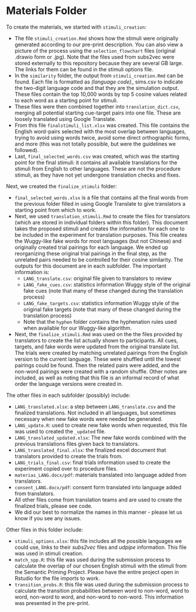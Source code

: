 # Materials Folder

To create the materials, we started with `stimuli_creation`:

-   The file `stimuli_creation.Rmd` shows how the stimuli were originally generated according to our pre-print description. You can also view a picture of the process using the `selection_flowchart` files (original .drawio form or .jpg). Note that the files used from subs2vec were stored externally to this repository because they are several GB large. The links for them can be found in the stimuli options file.
-   In the `similarity` folder, the output from `stimuli_creation.Rmd` can be found. Each file is formatted as *(language code)*\_ sims.csv to indicate the two-digit language code and that they are the simulation output. These files contain the top 10,000 words by top 5 cosine values related to each word as a starting point for stimuli.
-   These files were then combined together into `translation_dict.csv`, merging all potential starting cue-target pairs into one file. These are loosely translated using Google Translate.
-   From this file `finalstimuli_list.xlsx` was created. This file contains the English word-pairs selected with the most overlap between languages, trying to avoid using words twice, avoid some direct orthographic forms, and more (this was not totally possible, but were the guidelines we followed).
-   Last, `final_selected_words.csv` was created, which was the starting point for the final stimuli: it contains all available translations for the stimuli from English to other languages. These are not the procedure stimuli, as they have not yet undergone translation checks and fixes.

Next, we created the `finalize_stimuli` folder:

-   `final_selected_words.xlsx` is a file that contains all the final words from the previous folder filled in using Google Translate to give translators a starting point from which to work.
-   Next, we used `translation_stimuli.Rmd` to create the files for translators (which are stored in individual folders within this folder). This document takes the proposed stimuli and creates the information for each one to be included in the experiment for translation purposes. This file creates the Wuggy-like fake words for most languages (but not Chinese) and originally created trial pairings for each language. We ended up reorganizing these original trial pairings in the final step, as the unrelated pairs needed to be controlled for their cosine similarity. The outputs for this document are in each subfolder. The important information is:
    -   `LANG_translate.csv`: original file given to translators to review
    -   `LANG_fake_cues.csv`: statistics information Wuggy style of the original fake cues (note that many of these changed during the translation process)
    -   `LANG_fake_targets.csv`: statistics information Wuggy style of the original fake targets (note that many of these changed during the translation process)
    -   Note that the `hyphen` folder contains the hyphenation rules used when available for our Wuggy-like algorithm.
-   Next, the `finalize_stimuli.Rmd` was used on the the files provided by translators to create the list actually shown to participants. All cues, targets, and fake words were updated from the original translate list. The trials were created by matching unrelated pairings from the English version to the current language. These were shuffled until the lowest pairings could be found. Then the related pairs were added, and the non-word pairings were created with a random shuffle. Other notes are included, as well as noting that this file is an informal record of what order the language versions were created in.

The other files in each subfolder (possibly) include:

-   `LANG_translated.xlsx`: a step between `LANG_translate.csv` and the finalized translations. Not included in all languages, but sometimes necessary when new fake words were needed be generated.
-   `LANG_update.R`: used to create new fake words when requested, this file was used to created the `_updated` file.
-   `LANG_translated_updated.xlsx`: The new fake words combined with the previous translations files given back to translators.
-   `LANG_translated_final.xlsx`: the finalized excel document that translators provided to create the trials from.
-   `LANG_trials_final.csv`: final trials information used to create the experiment copied over to procedure files.
-   `materias_LANG.docx/pdf`: materials translated into language added from translators.
-   `consent_LANG.docx/pdf`: consent form translated into language added from translators.
-   All other files come from translation teams and are used to create the finalized trials, please see code.
-   We did our best to normalize the names in this manner - please let us know if you see any issues.

Other files in this folder include:

-   `stimuli_options.xlsx`: this file includes all the possible languages we could use, links to their *subs2vec* files and *udpipe* information. This file was used in stimuli creation.
-   `match_spp.R`: this file was used during the submission process to calculate the overlap of our chosen English stimuli with the stimuli from the Semantic Priming Project. Please have the entire project open in Rstudio for the file imports to work.
-   `transition_probs.R`: this file was used during the submission process to calculate the transition probabilities between word to non-word, word to word, non-word to word, and non-word to non-word. This information was presented in the pre-print.
